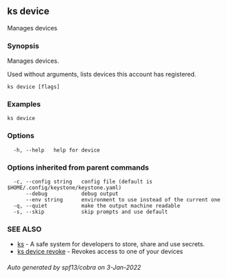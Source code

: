 ## ks device

Manages devices

### Synopsis

Manages devices.

Used without arguments, lists devices this account has registered.


```
ks device [flags]
```

### Examples

```
ks device
```

### Options

```
  -h, --help   help for device
```

### Options inherited from parent commands

```
  -c, --config string   config file (default is $HOME/.config/keystone/keystone.yaml)
      --debug           debug output
      --env string      environment to use instead of the current one
  -q, --quiet           make the output machine readable
  -s, --skip            skip prompts and use default
```

### SEE ALSO

* [ks](ks.md)	 - A safe system for developers to store, share and use secrets.
* [ks device revoke](ks_device_revoke.md)	 - Revokes access to one of your devices

###### Auto generated by spf13/cobra on 3-Jan-2022
